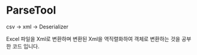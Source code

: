 # ParseTool
csv -> xml -> Deserializer

Excel 파일을 Xml로 변환하며 변환된 Xml을 역직렬화하여 객체로 변환하는 것을 공부한 코드 입니다.
